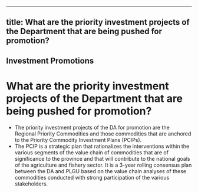 --- 
 title: What are the priority investment projects of the Department that are being pushed for promotion?
 ---

## Investment Promotions

# What are the priority investment projects of the Department that are being pushed for promotion?


 - The priority investment projects of the DA for promotion are the Regional Priority Commodities and those commodities that are anchored to the Priority Commodity Investment Plans (PCIPs).
 - The PCIP is a strategic plan that rationalizes the interventions within the various segments of the value chain of commodities that are of significance to the province and that will contribute to the national goals of the agriculture and fishery sector. It is a 3-year rolling consensus plan between the DA and PLGU based on the value chain analyses of these commodities conducted with strong participation of the various stakeholders.
